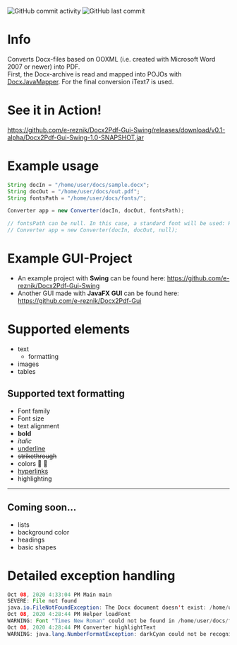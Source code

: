 ![GitHub commit activity](https://img.shields.io/github/commit-activity/y/e-reznik/Docx2PDF) ![GitHub last commit](https://img.shields.io/github/last-commit/e-reznik/Docx2PDF)

# Info
Converts Docx-files based on OOXML (i.e. created with Microsoft Word 2007 or newer) into PDF.  
First, the Docx-archive is read and mapped into POJOs with [DocxJavaMapper](https://github.com/e-reznik/DocxJavaMapper). For the final conversion iText7 is used.

# See it in Action!

https://github.com/e-reznik/Docx2Pdf-Gui-Swing/releases/download/v0.1-alpha/Docx2Pdf-Gui-Swing-1.0-SNAPSHOT.jar

# Example usage
```java
String docIn = "/home/user/docs/sample.docx";
String docOut = "/home/user/docs/out.pdf";
String fontsPath = "/home/user/docs/fonts/";

Converter app = new Converter(docIn, docOut, fontsPath);

// fontsPath can be null. In this case, a standard font will be used: Helvetica
// Converter app = new Converter(docIn, docOut, null);
```

# Example GUI-Project

- An example project with __Swing__ can be found here: https://github.com/e-reznik/Docx2Pdf-Gui-Swing
- Another GUI made with __JavaFX GUI__ can be found here: https://github.com/e-reznik/Docx2Pdf-Gui

# Supported elements
- text
  - formatting
- images
- tables

## Supported text formatting
- Font family
- Font size
- text alignment
- <strong>bold</strong>
- <em>italic</em>
- <ins>underline</ins>
- ~~strikethrough~~
- colors &#x1F534; &#x1F535;
- [hyperlinks](https://github.com/e-reznik/Docx2PDF2/)
- highlighting

---

## Coming soon...
- lists
- background color
- headings
- basic shapes

# Detailed exception handling
```java
Oct 08, 2020 4:33:04 PM Main main
SEVERE: File not found
java.io.FileNotFoundException: The Docx document doesn't exist: /home/user/docs/examaple.docx
Oct 08, 2020 4:28:44 PM Helper loadFont
WARNING: Font "Times New Roman" could not be found in /home/user/docs/fonts/
Oct 08, 2020 4:28:44 PM Converter highlightText
WARNING: java.lang.NumberFormatException: darkCyan could not be recognized as a valid color
```
